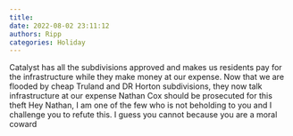```yaml
---
title: 
date: 2022-08-02 23:11:12
authors: Ripp
categories: Holiday
---
```


 Catalyst has all the subdivisions approved and makes us residents pay for the infrastructure while they make money at our expense.   Now that we are flooded by cheap Truland and DR Horton subdivisions, they now talk infrastructure at our expense 
Nathan Cox should be prosecuted for this theft
Hey Nathan,  I am one of the few who is not beholding to you and I challenge you to refute this.
I guess you cannot because you are a moral coward